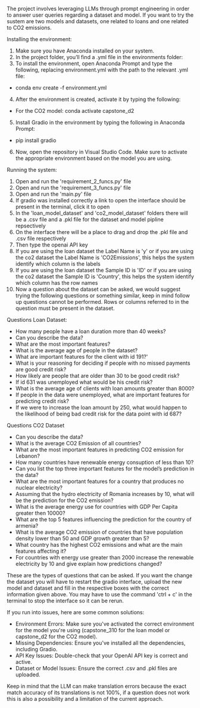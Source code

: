 The project involves leveraging LLMs through prompt engineering in order to answer user queries regarding a dataset and model. 
If you want to try the sustem are two models and datasets, one related to loans and one related to CO2 emissions. 


Installing the environment:
1. Make sure you have Anaconda installed on your system.
2. In the project folder, you’ll find a .yml file in the environments folder:
3. To install the environment, open Anaconda Prompt and type the following, replacing environment.yml with the path to the relevant .yml file:
- conda env create -f environment.yml
4. After the environment is created, activate it by typing the following:
- For the CO2 model: conda activate capstone_d2
5. Install Gradio in the environment by typing the following in Anaconda Prompt:
- pip install gradio
6. Now, open the repository in Visual Studio Code. Make sure to activate the appropriate environment based on the model you are using.


Running the system:
1. Open and run the 'requirement_2_funcs.py' file
2. Open and run the 'requirement_3_funcs.py' file
3. Open and run the 'main.py' file
4. If gradio was installed correctly a link to open the interface should be present in the terminal, click it to open
5. In the 'loan_model_dataset' and 'co2_model_dataset' folders there will be a .csv file and a .pkl file for the dataset and model pipline repsectively
6. On the interface there will be a place to drag and drop the .pkl file and .csv file respectively
7. Then type the openai API key
8. If you are using the loan dataset the Label Name is 'y' or if you are using the co2 dataset the Label Name is 'CO2Emissions', this helps the system identify which column is the labels
9. If you are using the loan dataset the Sample ID is 'ID' or if you are using the co2 dataset the Sample ID is 'Country', this helps the system identify which column has the row names
10. Now a question about the dataset can be asked, we would suggest trying the following questions or something similar, keep in mind follow up questions cannot be performed. Rows or columns referred to in the question must be present in the dataset.

Questions Loan Dataset:
- How many people have a loan duration more than 40 weeks?
- Can you describe the data?
- What are the most important features?
- What is the average age of people in the dataset?
- What are important features for the client with id 191?'
- What is your reasoning for deciding if people with no missed payments are good credit risk?
- How likely are people that are older than 30 to be good credit risk?
- If id 631 was unemployed what would be his credit risk?
- What is the average age of clients with loan amounts greater than 8000?
- If people in the data were unemployed, what are important features for predicting credit risk?
- If we were to increase the loan amount by 250, what would happen to the likelihood of being bad credit risk for the data point with id 687?

Questions CO2 Dataset
- Can you describe the data?
- What is the average CO2 Emission of all countries?
- What are the most important features in predicting CO2 emission for Lebanon?
- How many countries have renewable energy consuption of less than 10?
- Can you list the top three important features for the model’s prediction in the data?
- What are the most important features for a country that produces no nuclear electricity?
- Assuming that the hydro electricity of Romania increases by 10, what will be the prediction for the CO2 emission?
- What is the average energy use for countries with GDP Per Capita greater then 10000?
- What are the top 5 features influencing the prediction for the country of armenia?
- What is the average CO2 emission of countries that have population density lower than 50 and GDP growth greater than 5?
- What country has the highest CO2 emissions and what are the main features affecting it?
- For countries with energy use greater than 2000 increase the renewable electricity by 10 and give explain how predictions changed?

These are the types of questions that can be asked. If you want the change the dataset you will have to restart the gradio interface, upload the new model and dataset
and fill in the respective boxes with the correct information given above. You may have to use the command 'ctrl + c' in the terminal to stop the interface so it can be rerun.

If you run into issues, here are some common solutions:
- Environment Errors: Make sure you've activated the correct environment for the model you're using (capstone_310 for the loan model or capstone_d2 for the CO2 model).
- Missing Dependencies: Ensure you've installed all the dependencies, including Gradio.
- API Key Issues: Double-check that your OpenAI API key is correct and active.
- Dataset or Model Issues: Ensure the correct .csv and .pkl files are uploaded.

Keep in mind that the LLM can make translation errors because the exact match accuracy of its translations is not 100%, 
if a question does not work this is also a possibility and a limitation of the current approach.